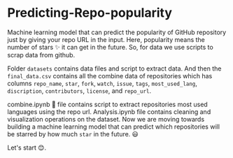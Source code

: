 # Predicting-Repo-popularity

Machine learning model that can predict the popularity of GitHub repository just by giving your repo URL in the input. Here, popularity means the number of stars ✨ it can get in the future. So, for data we use scripts to scrap data from github.

Folder `datasets` contains data files and script to extract data. And then the `final_data.csv` contains all the combine data of repositories which has columns `repo_name`, `star`, `fork`, `watch`, `issue`, `tags`, `most_used_lang`, `discription`, `contributors`, `license`, and `repo_url`.

combine.ipynb :open_file_folder: file contains script to extract repositories most used languages using the repo url. Analysis.ipynb file contains cleaning and visualization operations on the dataset. Now we are moving towards building a machine learning model that can predict which repositories will be starred by how much `star` in the future. 😃

Let's start 😊.
